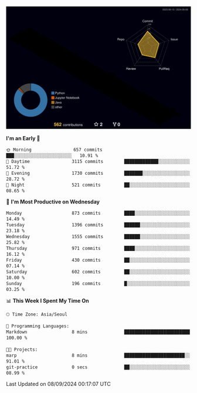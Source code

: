 <!-- ![Header](./github-header-image.png) -->

<!-- <div align="center">
  <img src="https://ziadoua.github.io/m3-Markdown-Badges/badges/FastAPI/fastapi1.svg" />&nbsp
  <img src="https://ziadoua.github.io/m3-Markdown-Badges/badges/Git/git1.svg" />&nbsp
  <img src="https://ziadoua.github.io/m3-Markdown-Badges/badges/Linux/linux2.svg" />&nbsp
  <img src="https://ziadoua.github.io/m3-Markdown-Badges/badges/PostgreSQL/postgresql3.svg" />&nbsp
  <img src="https://ziadoua.github.io/m3-Markdown-Badges/badges/Python/python3.svg" />&nbsp
</div> -->

![](./profile-3d-contrib/profile-night-rainbow.svg)

<!--START_SECTION:waka-->
**I'm an Early 🐤** 

```text
🌞 Morning                657 commits         ███░░░░░░░░░░░░░░░░░░░░░░   10.91 % 
🌆 Daytime                3115 commits        █████████████░░░░░░░░░░░░   51.72 % 
🌃 Evening                1730 commits        ███████░░░░░░░░░░░░░░░░░░   28.72 % 
🌙 Night                  521 commits         ██░░░░░░░░░░░░░░░░░░░░░░░   08.65 % 
```
📅 **I'm Most Productive on Wednesday** 

```text
Monday                   873 commits         ████░░░░░░░░░░░░░░░░░░░░░   14.49 % 
Tuesday                  1396 commits        ██████░░░░░░░░░░░░░░░░░░░   23.18 % 
Wednesday                1555 commits        ██████░░░░░░░░░░░░░░░░░░░   25.82 % 
Thursday                 971 commits         ████░░░░░░░░░░░░░░░░░░░░░   16.12 % 
Friday                   430 commits         ██░░░░░░░░░░░░░░░░░░░░░░░   07.14 % 
Saturday                 602 commits         ██░░░░░░░░░░░░░░░░░░░░░░░   10.00 % 
Sunday                   196 commits         █░░░░░░░░░░░░░░░░░░░░░░░░   03.25 % 
```


📊 **This Week I Spent My Time On** 

```text
🕑︎ Time Zone: Asia/Seoul

💬 Programming Languages: 
Markdown                 8 mins              █████████████████████████   100.00 % 

🐱‍💻 Projects: 
marp                     8 mins              ███████████████████████░░   91.01 % 
git-practice             0 secs              ██░░░░░░░░░░░░░░░░░░░░░░░   08.99 % 
```


 Last Updated on 08/09/2024 00:17:07 UTC
<!--END_SECTION:waka-->




